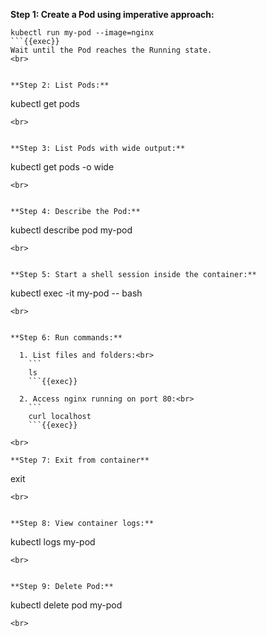 **Step 1: Create a Pod using imperative approach:**

```
kubectl run my-pod --image=nginx
```{{exec}}
Wait until the Pod reaches the Running state.
<br>


**Step 2: List Pods:**

```
kubectl get pods
```{{exec}}
<br>


**Step 3: List Pods with wide output:**

```
kubectl get pods -o wide
```{{exec}}
<br>


**Step 4: Describe the Pod:**

```
kubectl describe pod my-pod
```{{exec}}
<br>


**Step 5: Start a shell session inside the container:**

```
kubectl exec -it my-pod -- bash
```{{exec}}
<br>


**Step 6: Run commands:**

  1. List files and folders:<br>
    ```
    ls
    ```{{exec}}

  2. Access nginx running on port 80:<br>
    ```
    curl localhost
    ```{{exec}}

<br>

**Step 7: Exit from container**

```
exit
```{{exec}}
<br>


**Step 8: View container logs:**

```
kubectl logs my-pod
```{{exec}}
<br>


**Step 9: Delete Pod:**

```
kubectl delete pod my-pod
```{{exec}}
<br>